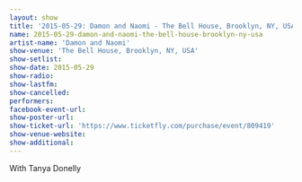 ```yaml
---
layout: show
title: '2015-05-29: Damon and Naomi - The Bell House, Brooklyn, NY, USA'
name: 2015-05-29-damon-and-naomi-the-bell-house-brooklyn-ny-usa
artist-name: 'Damon and Naomi'
show-venue: 'The Bell House, Brooklyn, NY, USA'
show-setlist: 
show-date: 2015-05-29
show-radio: 
show-lastfm: 
show-cancelled: 
performers: 
facebook-event-url: 
show-poster-url: 
show-ticket-url: 'https://www.ticketfly.com/purchase/event/809419'
show-venue-website: 
show-additional: 
---
```

With Tanya Donelly